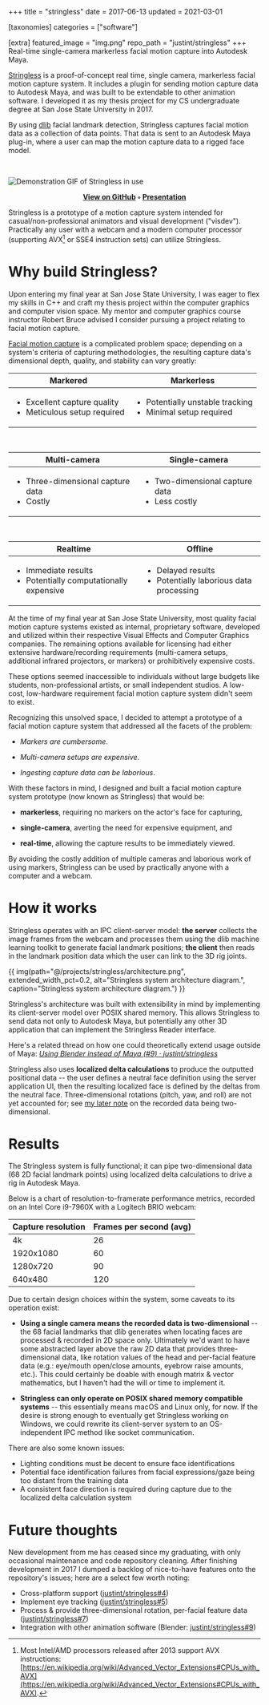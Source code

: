 +++
title = "stringless"
date = 2017-06-13
updated = 2021-03-01

[taxonomies]
categories = ["software"]

[extra]
featured_image = "img.png"
repo_path = "justint/stringless"
+++
Real-time single-camera markerless facial motion capture into Autodesk Maya.
<!-- more -->

[Stringless](https://github.com/justint/stringless/) is a proof-of-concept real time, single camera, markerless facial motion capture system. It includes a plugin for sending motion capture data to Autodesk Maya, and was built to be extendable to other animation software. I developed it as my thesis project for my CS undergraduate degree at San Jose State University in 2017.

By using [dlib](http://dlib.net/) facial landmark detection, Stringless captures facial motion data as a collection of data points. That data is sent to an Autodesk Maya plug-in, where a user can map the motion capture data to a rigged face model.

&nbsp;

![Demonstration GIF of Stringless in use](https://github.com/justint/stringless/raw/main/stringless.gif)

<p style="text-align: center; font-weight: bold"><a href="https://github.com/justint/stringless/">View on GitHub</a> ◦ <a href="Stringless_NASA_Presentation.pdf">Presentation</a></p>

Stringless is a prototype of a motion capture system intended for casual/non-professional animators and visual development ("visdev"). Practically any user with a webcam and a modern computer processor (supporting AVX[^1] or SSE4 instruction sets) can utilize Stringless.

# Why build Stringless?

Upon entering my final year at San Jose State University, I was eager to flex my skills in C++ and craft my thesis project within the computer graphics and computer vision space. My mentor and computer graphics course instructor Robert Bruce advised I consider pursuing a project relating to facial motion capture. 

[Facial motion capture](https://en.wikipedia.org/wiki/Facial_motion_capture) is a complicated problem space; depending on a system's criteria of capturing methodologies, the resulting capture data's dimensional depth, quality, and stability can vary greatly:

| Markered | Markerless |
| -------- | ---------- |
| <ul><li>Excellent capture quality</li><li>Meticulous setup required</li></ul> | <ul><li>Potentially unstable tracking</li><li>Minimal setup required</li></ul> | 

&nbsp;

| Multi-camera | Single-camera |
| -------- | ---------- |
| <ul><li>Three-dimensional capture data</li><li>Costly</li></ul> | <ul><li>Two-dimensional capture data</li><li>Less costly</li></ul> | 

&nbsp;

| Realtime | Offline |
| -------- | ---------- |
| <ul><li>Immediate results</li><li>Potentially computationally expensive</li></ul> | <ul><li>Delayed results</li><li>Potentially laborious data processing</li></ul> | 

At the time of my final year at San Jose State University, most quality facial motion capture systems existed as internal, proprietary software, developed and utilized within their respective Visual Effects and Computer Graphics companies. The remaining options available for licensing had either extensive hardware/recording requirements (multi-camera setups, additional infrared projectors, or markers) or prohibitively expensive costs. 

These options seemed inaccessible to individuals without large budgets like students, non-professional artists, or small independent studios. A low-cost, low-hardware requirement facial motion capture system didn't seem to exist.

Recognizing this unsolved space, I decided to attempt a prototype of a facial motion capture system that addressed all the facets of the problem:

- _Markers are cumbersome_.

- _Multi-camera setups are expensive_.
  
- _Ingesting capture data can be laborious_. 

With these factors in mind, I designed and built a facial motion capture system prototype (now known as Stringless) that would be:

 - **markerless**, requiring no markers on the actor's face for capturing,
   
 - **single-camera**, averting the need for expensive equipment, and

 - **real-time**, allowing the capture results to be immediately viewed.

By avoiding the costly addition of multiple cameras and laborious work of using markers, Stringless can be used by practically anyone with a computer and a webcam.

# How it works

Stringless operates with an IPC client-server model: **the server** collects the image frames from the webcam and processes them using the dlib machine learning toolkit to generate facial landmark positions; **the client** then reads in the landmark position data which the user can link to the 3D rig joints.

{{ img(path="@/projects/stringless/architecture.png", extended_width_pct=0.2, alt="Stringless system architecture diagram.", caption="Stringless system architecture diagram.") }}

Stringless's architecture was built with extensibility in mind by implementing its client-server model over POSIX shared memory. This allows Stringless to send data not only to Autodesk Maya, but potentially any other 3D application that can implement the Stringless Reader interface. 

Here's a related thread on how one could theoretically extend usage outside of Maya: [_Using Blender instead of Maya (#9) · justint/stringless_](https://github.com/justint/stringless/issues/9)

Stringless also uses **localized delta calculations** to produce the outputted positional data -- the user defines a neutral face definition using the server application UI, then the resulting localized face is defined by the deltas from the neutral face. Three-dimensional rotations (pitch, yaw, and roll) are not yet accounted for; see [my later note](#results) on the recorded data being two-dimensional.

# Results

The Stringless system is fully functional; it can pipe two-dimensional data (68 2D facial landmark points) using localized delta calculations to drive a rig in Autodesk Maya.

Below is a chart of resolution-to-framerate performance metrics, recorded on an Intel Core i9-7960X with a Logitech BRIO webcam:

| Capture resolution | Frames per second (avg) |
| ------------------ | ----------------------- |
| 4k                 | 26                      |
| 1920x1080          | 60                      |
| 1280x720           | 90                      |
| 640x480            | 120                     |

Due to certain design choices within the system, some caveats to its operation exist:

- **Using a single camera means the recorded data is two-dimensional** -- the 68 facial landmarks that dlib generates when locating faces are processed & recorded in 2D space only. Ultimately we'd want to have some abstracted layer above the raw 2D data that provides three-dimensional data, like rotation values of the head and per-facial feature data (e.g.: eye/mouth open/close amounts, eyebrow raise amounts, etc.). This could certainly be doable with enough matrix & vector mathematics, but I haven't had the will or time to implement it.

- **Stringless can only operate on POSIX shared memory compatible systems** -- this essentially means macOS and Linux only, for now. If the desire is strong enough to eventually get Stringless working on Windows, we could rewrite its client-server system to an OS-independent IPC method like socket communication.

There are also some known issues:

 - Lighting conditions must be decent to ensure face identifications
 - Potential face identification failures from facial expressions/gaze being too distant from the training data
 - A consistent face direction is required during capture due to the localized delta calculation system

# Future thoughts

New development from me has ceased since my graduating, with only occasional maintenance and code repository cleaning. After finishing development in 2017 I dumped a backlog of nice-to-have features onto the repository's issues; here are a select few worth noting:

- Cross-platform support ([justint/stringless#4](https://github.com/justint/stringless/issues/4))
- Implement eye tracking ([justint/stringless#5](https://github.com/justint/stringless/issues/5))
- Process & provide three-dimensional rotation, per-facial feature data ([justint/stringless#7](https://github.com/justint/stringless/issues/7))
- Integration with other animation software (Blender: [justint/stringless#9](https://github.com/justint/stringless/issues/7))

[^1]: Most Intel/AMD processors released after 2013 support AVX instructions: [https://en.wikipedia.org/wiki/Advanced_Vector_Extensions#CPUs_with_AVX](https://en.wikipedia.org/wiki/Advanced_Vector_Extensions#CPUs_with_AVX).